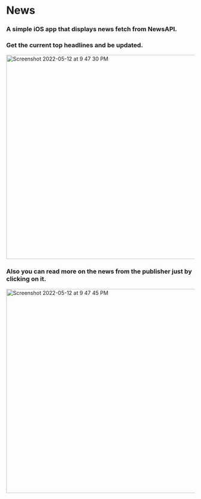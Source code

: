 # News
### A simple iOS app that displays news fetch from NewsAPI.

### Get the current top headlines and be updated.
<img width="546" alt="Screenshot 2022-05-12 at 9 47 30 PM" src="https://user-images.githubusercontent.com/66007960/168121794-f6fe8d56-c67d-4756-a7b5-9535ed8bf47c.png">

### Also you can read more on the news from the publisher just by clicking on it. 
<img width="546" alt="Screenshot 2022-05-12 at 9 47 45 PM" src="https://user-images.githubusercontent.com/66007960/168121849-3c2f464a-0a4a-4cc0-af1e-030f47adf965.png">
